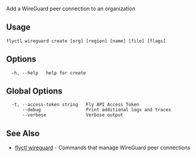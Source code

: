 Add a WireGuard peer connection to an organization

## Usage
~~~
flyctl wireguard create [org] [region] [name] [file] [flags]
~~~

## Options

~~~
  -h, --help   help for create
~~~

## Global Options

~~~
  -t, --access-token string   Fly API Access Token
      --debug                 Print additional logs and traces
      --verbose               Verbose output
~~~

## See Also

* [flyctl wireguard](/docs/flyctl/wireguard/)	 - Commands that manage WireGuard peer connections


